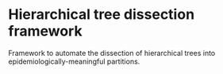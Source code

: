 # Hierarchical tree dissection framework
Framework to automate the dissection of hierarchical trees into epidemiologically-meaningful partitions.
